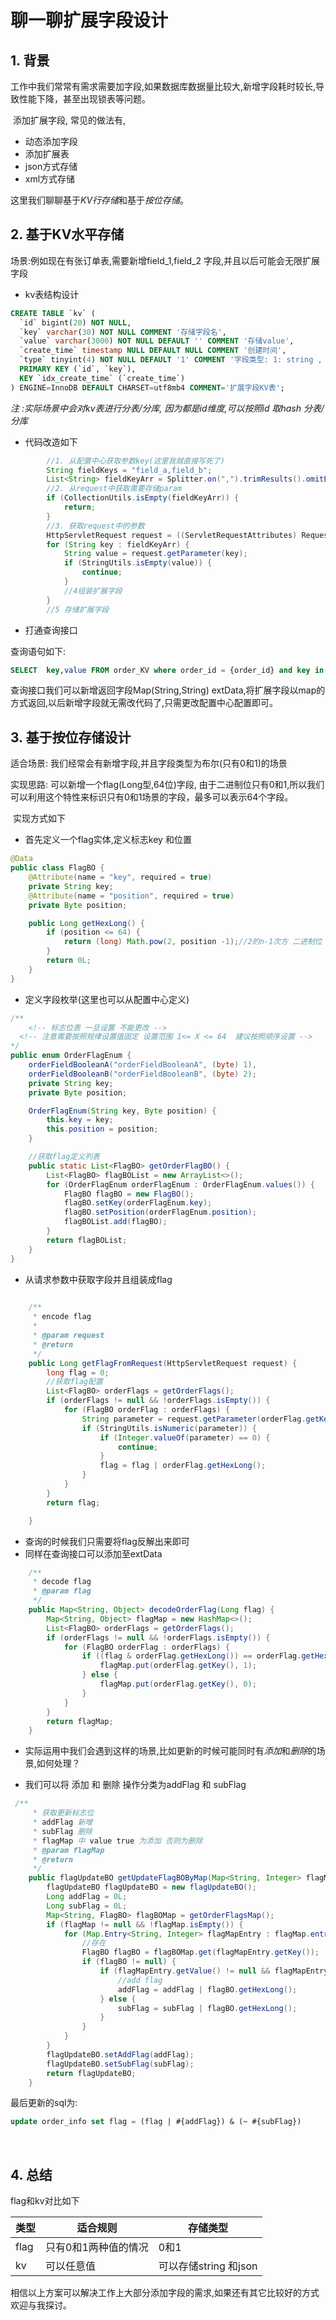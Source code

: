 # 聊一聊扩展字段设计

## 1. 背景

​		工作中我们常常有需求需要加字段,如果数据库数据量比较大,新增字段耗时较长,导致性能下降，甚至出现锁表等问题。

​     添加扩展字段, 常见的做法有,
 * 动态添加字段
 * 添加扩展表
 * json方式存储
 * xml方式存储
  
  这里我们聊聊基于*KV行存储*和基于*按位存储*。

##  2. 基于KV水平存储

场景:例如现在有张订单表,需要新增field_1,field_2 字段,并且以后可能会无限扩展字段

* kv表结构设计

```sql
CREATE TABLE `kv` (
  `id` bigint(20) NOT NULL,
  `key` varchar(30) NOT NULL COMMENT '存储字段名',
  `value` varchar(3000) NOT NULL DEFAULT '' COMMENT '存储value',
  `create_time` timestamp NULL DEFAULT NULL COMMENT '创建时间',
  `type` tinyint(4) NOT NULL DEFAULT '1' COMMENT '字段类型: 1: string , 2: json',
  PRIMARY KEY (`id`, `key`),
  KEY `idx_create_time` (`create_time`)
) ENGINE=InnoDB DEFAULT CHARSET=utf8mb4 COMMENT='扩展字段KV表';
```

*注 :实际场景中会对kv表进行分表/分库, 因为都是id维度,可以按照id 取hash 分表/分库*

* 代码改造如下

```java
        //1. 从配置中心获取参数key(这里我就直接写死了)
        String fieldKeys = "field_a,field_b";
        List<String> fieldKeyArr = Splitter.on(",").trimResults().omitEmptyStrings().splitToList(fieldKeys);
        //2. 从request中获取需要存储param
        if (CollectionUtils.isEmpty(fieldKeyArr)) {
            return;
        }
        //3. 获取request中的参数
        HttpServletRequest request = ((ServletRequestAttributes) RequestContextHolder.getRequestAttributes()).getRequest();
        for (String key : fieldKeyArr) {
            String value = request.getParameter(key);
            if (StringUtils.isEmpty(value)) {
                continue;
            }
            //4组装扩展字段 
        }
        //5 存储扩展字段
```

* 打通查询接口

查询语句如下:

```sql
SELECT  key,value FROM order_KV where order_id = {order_id} and key in('field_a','field_b')
```

查询接口我们可以新增返回字段Map(String,String) extData,将扩展字段以map的方式返回,以后新增字段就无需改代码了,只需更改配置中心配置即可。

## 3. 基于按位存储设计

 适合场景: 我们经常会有新增字段,并且字段类型为布尔(只有0和1)的场景

 实现思路: 可以新增一个flag(Long型,64位)字段, 由于二进制位只有0和1,所以我们可以利用这个特性来标识只有0和1场景的字段，最多可以表示64个字段。

​    实现方式如下

* 首先定义一个flag实体,定义标志key 和位置

```java
@Data
public class FlagBO {
    @Attribute(name = "key", required = true)
    private String key;
    @Attribute(name = "position", required = true)
    private Byte position;

    public Long getHexLong() {
        if (position <= 64) {
            return (long) Math.pow(2, position -1);//2的n-1次方 二进制位 01 10 100 1000
        }
        return 0L;
    }
}
```

* 定义字段枚举(这里也可以从配置中心定义)

```java
/**
	<!-- 标志位表 一旦设置 不能更改 --> 
  <!-- 注意需要按照规律设置值固定 设置范围 1<= X <= 64  建议按照顺序设置 --> 
*/
public enum OrderFlagEnum {
    orderFieldBooleanA("orderFieldBooleanA", (byte) 1),
    orderFieldBooleanB("orderFieldBooleanB", (byte) 2);
    private String key;
    private Byte position;

    OrderFlagEnum(String key, Byte position) {
        this.key = key;
        this.position = position;
    }

    //获取flag定义列表
    public static List<FlagBO> getOrderFlagBO() {
        List<FlagBO> flagBOList = new ArrayList<>();
        for (OrderFlagEnum orderFlagEnum : OrderFlagEnum.values()) {
            FlagBO flagBO = new FlagBO();
            flagBO.setKey(orderFlagEnum.key);
            flagBO.setPosition(orderFlagEnum.position);
            flagBOList.add(flagBO);
        }
        return flagBOList;
    }
}
```

* 从请求参数中获取字段并且组装成flag

```java
  
    /**
     * encode flag
     *
     * @param request
     * @return
     */
    public Long getFlagFromRequest(HttpServletRequest request) {
        long flag = 0;
        //获取flag配置
        List<FlagBO> orderFlags = getOrderFlags();
        if (orderFlags != null && !orderFlags.isEmpty()) {
            for (FlagBO orderFlag : orderFlags) {
                String parameter = request.getParameter(orderFlag.getKey());
                if (StringUtils.isNumeric(parameter)) {
                    if (Integer.valueOf(parameter) == 0) {
                        continue;
                    }
                    flag = flag | orderFlag.getHexLong();
                }
            }
        }
        return flag;

    }
```

* 查询的时候我们只需要将flag反解出来即可
* 同样在查询接口可以添加至extData

```java
    /**
     * decode flag
     * @param flag
     */
    public Map<String, Object> decodeOrderFlag(Long flag) {
        Map<String, Object> flagMap = new HashMap<>();
        List<FlagBO> orderFlags = getOrderFlags();
        if (orderFlags != null && !orderFlags.isEmpty()) {
            for (FlagBO orderFlag : orderFlags) {
                if ((flag & orderFlag.getHexLong()) == orderFlag.getHexLong()) {
                    flagMap.put(orderFlag.getKey(), 1);
                } else {
                    flagMap.put(orderFlag.getKey(), 0);
                }
            }
        }
        return flagMap;
    }
```



*  实际运用中我们会遇到这样的场景,比如更新的时候可能同时有*添加*和*删除*的场景,如何处理？

* 我们可以将 添加 和 删除 操作分类为addFlag 和 subFlag

```java
 /**
     * 获取更新标志位
     * addFlag 新增
     * subFlag 删除
     * flagMap 中 value true 为添加 否则为删除
     * @param flagMap
     * @return
     */
    public flagUpdateBO getUpdateFlagBOByMap(Map<String, Integer> flagMap) {
        flagUpdateBO flagUpdateBO = new flagUpdateBO();
        Long addFlag = 0L;
        Long subFlag = 0L;
        Map<String, FlagBO> flagBOMap = getOrderFlagsMap();
        if (flagMap != null && !flagMap.isEmpty()) {
            for (Map.Entry<String, Integer> flagMapEntry : flagMap.entrySet()) {
                //存在
                FlagBO flagBO = flagBOMap.get(flagMapEntry.getKey());
                if (flagBO != null) {
                    if (flagMapEntry.getValue() != null && flagMapEntry.getValue() > 0) {
                        //add flag
                        addFlag = addFlag | flagBO.getHexLong();
                    } else {
                        subFlag = subFlag | flagBO.getHexLong();
                    }
                }
            }
        }
        flagUpdateBO.setAddFlag(addFlag);
        flagUpdateBO.setSubFlag(subFlag);
        return flagUpdateBO;
    }
```

最后更新的sql为:

```sql
update order_info set flag = (flag | #{addFlag}) & (~ #{subFlag})
```

​      

## 4. 总结

flag和kv对比如下

| 类型 | 适合规则             | 存储类型              |
| ---- | -------------------- | --------------------- |
| flag | 只有0和1两种值的情况 | 0和1                  |
| kv   | 可以任意值           | 可以存储string 和json |

相信以上方案可以解决工作上大部分添加字段的需求,如果还有其它比较好的方式欢迎与我探讨。

